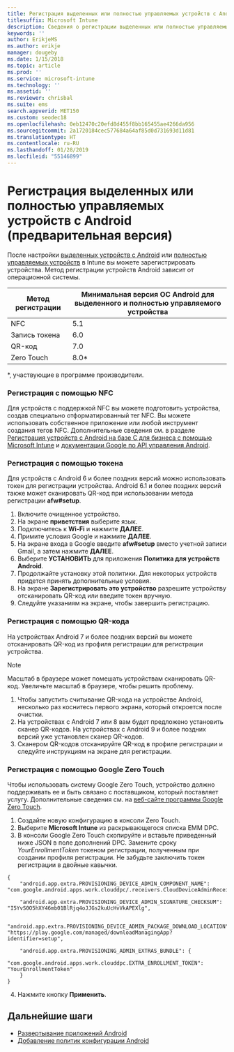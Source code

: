 ```yaml
---
title: Регистрация выделенных или полностью управляемых устройств с Android в Intune
titlesuffix: Microsoft Intune
description: Сведения о регистрации выделенных или полностью управляемых корпоративных устройств с Android в Intune
keywords: ''
author: ErikjeMS
ms.author: erikje
manager: dougeby
ms.date: 1/15/2018
ms.topic: article
ms.prod: ''
ms.service: microsoft-intune
ms.technology: ''
ms.assetid: ''
ms.reviewer: chrisbal
ms.suite: ems
search.appverid: MET150
ms.custom: seodec18
ms.openlocfilehash: 0eb12470c20efd8d455f8bb165455ae4266da956
ms.sourcegitcommit: 2a1720184cec577684a64af85d0d731693d11d81
ms.translationtype: HT
ms.contentlocale: ru-RU
ms.lasthandoff: 01/28/2019
ms.locfileid: "55146899"
---
```

# <a name="enroll-your-android-dedicated-devices-or-fully-managed-devices-preview"></a>Регистрация выделенных или полностью управляемых устройств с Android (предварительная версия)

После настройки [выделенных устройств с Android](android-kiosk-enroll.md) или [полностью управляемых устройств](android-fully-managed-enroll.md) в Intune вы можете зарегистрировать устройства. Метод регистрации устройств Android зависит от операционной системы.

| Метод регистрации | Минимальная версия ОС Android для выделенного и полностью управляемого устройства |
| ----- | ----- |
| NFC | 5.1 |
| Запись токена | 6.0 |
| QR-код | 7.0 |
| Zero Touch  | 8.0\* |

\*, участвующие в программе производители.

### <a name="enroll-by-using-near-field-communication-nfc"></a>Регистрация с помощью NFC

Для устройств с поддержкой NFC вы можете подготовить устройства, создав специально отформатированный тег NFC. Вы можете использовать собственное приложение или любой инструмент создания тегов NFC. Дополнительные сведения см. в разделе [Регистрация устройств с Android на базе C для бизнеса с помощью Microsoft Intune](https://blogs.technet.microsoft.com/cbernier/2018/10/15/nfc-based-android-enterprise-device-enrollment-with-microsoft-intune/) и [документации Google по API управления Android](https://developers.google.com/android/management/provision-device#nfc_method).

### <a name="enroll-by-using-a-token"></a>Регистрация с помощью токена

Для устройств с Android 6 и более поздних версий можно использовать токен для регистрации устройства. Android 6.1 и более поздних версий также может сканировать QR-код при использовании метода регистрации **afw#setup**.

1. Включите очищенное устройство.
2. На экране **приветствия** выберите язык.
3. Подключитесь к **Wi-Fi** и нажмите **ДАЛЕЕ**.
4. Примите условия Google и нажмите **ДАЛЕЕ**.
5. На экране входа в Google введите **afw#setup** вместо учетной записи Gmail, а затем нажмите **ДАЛЕЕ**.
6. Выберите **УСТАНОВИТЬ** для приложения **Политика для устройств Android**.
7. Продолжайте установку этой политики.  Для некоторых устройств придется принять дополнительные условия. 
8. На экране **Зарегистрировать это устройство** разрешите устройству отсканировать QR-код или введите токен вручную.
9. Следуйте указаниям на экране, чтобы завершить регистрацию. 

### <a name="enroll-by-using-a-qr-code"></a>Регистрация с помощью QR-кода

На устройствах Android 7 и более поздних версий вы можете отсканировать QR-код из профиля регистрации для регистрации устройства.

> [!Note]
> Масштаб в браузере может помешать устройствам сканировать QR-код. Увеличьте масштаб в браузере, чтобы решить проблему.

1. Чтобы запустить считывание QR-кода на устройстве Android, несколько раз коснитесь первого экрана, который откроется после очистки.
2. На устройствах с Android 7 или 8 вам будет предложено установить сканер QR-кодов. На устройствах с Android 9 и более поздних версий уже установлен сканер QR-кодов.
3. Сканером QR-кодов отсканируйте QR-код в профиле регистрации и следуйте инструкциям на экране для регистрации.

### <a name="enroll-by-using-google-zero-touch"></a>Регистрация с помощью Google Zero Touch

Чтобы использовать систему Google Zero Touch, устройство должно поддерживать ее и быть связано с поставщиком, который поставляет услугу.  Дополнительные сведения см. на [веб-сайте программы Google Zero Touch](https://www.android.com/enterprise/management/zero-touch/). 

1. Создайте новую конфигурацию в консоли Zero Touch.
2. Выберите **Microsoft Intune** из раскрывающегося списка EMM DPC.
3. В консоли Google Zero Touch скопируйте и вставьте приведенный ниже JSON в поле дополнений DPC. Замените сроку *YourEnrollmentToken* токеном регистрации, полученным при создании профиля регистрации. Не забудьте заключить токен регистрации в двойные кавычки.

```
{ 
    "android.app.extra.PROVISIONING_DEVICE_ADMIN_COMPONENT_NAME": "com.google.android.apps.work.clouddpc/.receivers.CloudDeviceAdminReceiver", 

    "android.app.extra.PROVISIONING_DEVICE_ADMIN_SIGNATURE_CHECKSUM": "I5YvS0O5hXY46mb01BlRjq4oJJGs2kuUcHvVkAPEXlg", 

    "android.app.extra.PROVISIONING_DEVICE_ADMIN_PACKAGE_DOWNLOAD_LOCATION": "https://play.google.com/managed/downloadManagingApp?identifier=setup", 

    "android.app.extra.PROVISIONING_ADMIN_EXTRAS_BUNDLE": { 
        "com.google.android.apps.work.clouddpc.EXTRA_ENROLLMENT_TOKEN": "YourEnrollmentToken" 
    } 
} 
```
4. Нажмите кнопку **Применить**.


## <a name="next-steps"></a>Дальнейшие шаги
- [Развертывание приложений Android](apps-deploy.md)
- [Добавление политик конфигурации Android](device-profiles.md)

